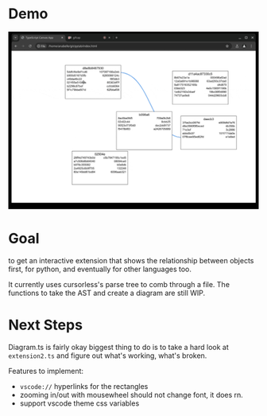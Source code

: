 # Demo
![wip-4-27](demo.gif)

# Goal
to get an interactive extension that shows the relationship between objects
first, for python, and eventually for other languages too.

It currently uses cursorless's parse tree to comb through a file. The functions to take the AST and create a diagram are still WIP.

# Next Steps
Diagram.ts is fairly okay
biggest thing to do is to take a hard look at `extension2.ts` and figure out what's working, what's broken.


Features to implement:
- `vscode://` hyperlinks for the rectangles
- zooming in/out with mousewheel should not change font, it does rn.
- support vscode theme css variables
